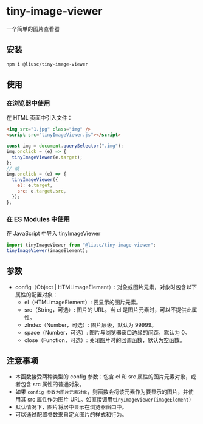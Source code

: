 # tiny-image-viewer

一个简单的图片查看器

## 安装

```bash
npm i @liusc/tiny-image-viewer
```

## 使用

### 在浏览器中使用

在 HTML 页面中引入文件：

```html
<img src="1.jpg" class="img" />
<script src="tinyImageViewer.js"></script>
```

```js
const img = document.querySelector(".img");
img.onclick = (e) => {
  tinyImageViewer(e.target);
};
// 或
img.onclick = (e) => {
  tinyImageViewer({
    el: e.target,
    src: e.target.src,
  });
};
```

### 在 ES Modules 中使用

在 JavaScript 中导入 tinyImageViewer

```js
import tinyImageViewer from "@liusc/tiny-image-viewer";
tinyImageViewer(imageElement);
```

## 参数

- config（Object | HTMLImageElement）: 对象或图片元素，对象时包含以下属性的配置对象：
  - el（HTMLImageElement）: 要显示的图片元素。
  - src（String，可选）: 图片的 URL。当 el 是图片元素时，可以不提供此属性。
  - zIndex（Number，可选）: 图片层级，默认为 99999。
  - space（Number，可选）: 图片与浏览器窗口边缘的间距，默认为 0。
  - close（Function，可选）: 关闭图片时的回调函数，默认为空函数。

## 注意事项

- 本函数接受两种类型的 config 参数：包含 el 和 src 属性的图片元素对象，或者包含 src 属性的普通对象。
- 如果 `config 参数为图片元素对象`，则函数会将该元素作为要显示的图片，并使用其 src 属性作为图片 URL。如直接调用`tinyImageViewer(imageElement)`
- 默认情况下，图片将居中显示在浏览器窗口中。
- 可以通过配置参数来自定义图片的样式和行为。
